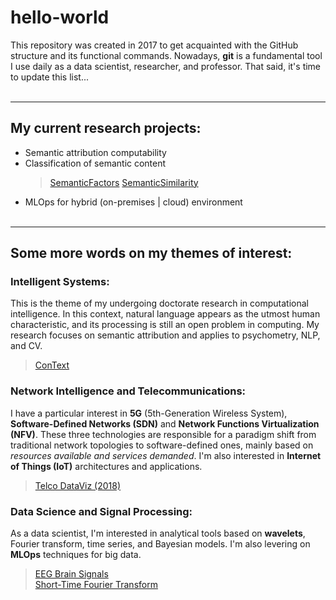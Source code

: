 # hello-world
This repository was created in 2017 to get acquainted with the GitHub structure and its functional commands. Nowadays, **git** is a fundamental tool I use daily as a data scientist, researcher, and professor. That said, it's time to update this list...
&nbsp;  
&nbsp;  

----
## My current research projects:
- Semantic attribution computability
- Classification of semantic content
  > [SemanticFactors](https://github.com/tbnsilveira/semantic_factors)
  > [SemanticSimilarity](https://github.com/tbnsilveira/semantic_similarity)
- MLOps for hybrid (on-premises | cloud) environment
&nbsp;  
&nbsp;  

----
## Some more words on my themes of interest:
### Intelligent Systems:
This is the theme of my undergoing doctorate research in computational intelligence. In this context, natural language appears as the utmost human characteristic, and its processing is still an open problem in computing. My research focuses on semantic attribution and applies to psychometry, NLP, and CV. 
  > [ConText](https://github.com/tbnsilveira/ConText)

### Network Intelligence and Telecommunications:
I have a particular interest in **5G** (5th-Generation Wireless System), **Software-Defined Networks (SDN)** and **Network Functions Virtualization (NFV)**. These three technologies are responsible for a paradigm shift from traditional network topologies to software-defined ones, mainly based on *resources available and services demanded*. I'm also interested in **Internet of Things (IoT)** architectures and applications.
  > [Telco DataViz (2018)](https://github.com/tbnsilveira/Telco_DataViz) 

### Data Science and Signal Processing:  
As a data scientist, I'm interested in analytical tools based on **wavelets**, Fourier transform, time series, and Bayesian models. I'm also levering on **MLOps** techniques for big data.
  > [EEG Brain Signals](https://github.com/tbnsilveira/BrainSignals/tree/master)  
  > [Short-Time Fourier Transform](https://github.com/tbnsilveira/STFT_analysis)

